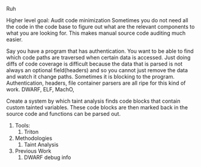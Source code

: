 Ruh

Higher level goal: Audit code minimization
Sometimes you do not need all the code in the code base to figure out what are the relevant components to what you are looking for. This makes manual source code auditing much easier.

Say you have a program that has authentication. You want to be able to find which code paths are traversed when certain data is accessed. Just doing diffs of code coverage is difficult because the data that is parsed is not always an optional field(headers) and so you cannot just remove the data and watch it change paths. Sometimes it is blocking to the program. Authentication, headers, file container parsers are all ripe for this kind of work. DWARF, ELF, MachO, 

Create a system by which taint analysis finds code blocks that contain custom tainted variables. These code blocks are then marked back in the source code and functions can be parsed out.

1. Tools:
    1. Triton
2. Methodologies
    1. Taint Analysis
3. Previous Work
    1. DWARF debug info

